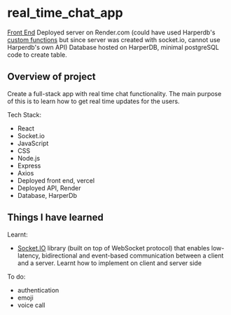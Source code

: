 # real_time_chat_app

[Front End](https://real-time-chat-app-sc.vercel.app)
Deployed server on Render.com (could have used Harperdb's [custom functions](https://harperdb.io/docs/custom-functions/) but since server was created with socket.io, cannot use Harperdb's own API)
Database hosted on HarperDB, minimal postgreSQL code to create table.

## Overview of project

Create a full-stack app with real time chat functionality. The main purpose of this is to learn how to get real time updates for the users.

Tech Stack:

- React
- Socket.io
- JavaScript
- CSS
- Node.js
- Express
- Axios
- Deployed front end, vercel
- Deployed API, Render
- Database, HarperDb

## Things I have learned

Learnt:

- [Socket.IO](https://socket.io/) library (built on top of WebSocket protocol) that enables low-latency, bidirectional and event-based communication between a client and a server. Learnt how to implement on client and server side

To do:

- authentication
- emoji
- voice call
